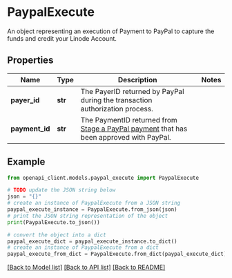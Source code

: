# PaypalExecute

An object representing an execution of Payment to PayPal to capture the funds and credit your Linode Account.

## Properties

Name | Type | Description | Notes
------------ | ------------- | ------------- | -------------
**payer_id** | **str** | The PayerID returned by PayPal during the transaction authorization process. | 
**payment_id** | **str** | The PaymentID returned from [Stage a PayPal payment](https://techdocs.akamai.com/linode-api/reference/post-pay-pal-payment) that has been approved with PayPal. | 

## Example

```python
from openapi_client.models.paypal_execute import PaypalExecute

# TODO update the JSON string below
json = "{}"
# create an instance of PaypalExecute from a JSON string
paypal_execute_instance = PaypalExecute.from_json(json)
# print the JSON string representation of the object
print(PaypalExecute.to_json())

# convert the object into a dict
paypal_execute_dict = paypal_execute_instance.to_dict()
# create an instance of PaypalExecute from a dict
paypal_execute_from_dict = PaypalExecute.from_dict(paypal_execute_dict)
```
[[Back to Model list]](../README.md#documentation-for-models) [[Back to API list]](../README.md#documentation-for-api-endpoints) [[Back to README]](../README.md)


